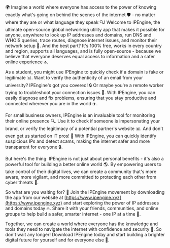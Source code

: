 🌍 Imagine a world where everyone has access to the power of knowing exactly what's going on behind the scenes of the internet 🛡️ - no matter where they are or what language they speak 🔍! Welcome to IPEngine, the ultimate open-source global networking utility app that makes it possible for anyone, anywhere to look up IP addresses and domains, run DNS and WHOIS queries, trace routes, diagnose internet issues, and monitor their network setup 📡. And the best part? It's 100% free, works in every country and region, supports all languages, and is fully open-source - because we believe that everyone deserves equal access to information and a safer online experience 🔝.

As a student, you might use IPEngine to quickly check if a domain is fake or legitimate 📊. Want to verify the authenticity of an email from your university? IPEngine's got you covered! 🔒 Or maybe you're a remote worker trying to troubleshoot your connection issues 🤔. With IPEngine, you can easily diagnose and fix problems, ensuring that you stay productive and connected wherever you are in the world ✈️.

For small business owners, IPEngine is an invaluable tool for monitoring their online presence 🔍. Use it to check if someone is impersonating your brand, or verify the legitimacy of a potential partner's website 📊. And don't even get us started on IT pros! 🤖 With IPEngine, you can quickly identify suspicious IPs and detect scams, making the internet safer and more transparent for everyone 🔒.

But here's the thing: IPEngine is not just about personal benefits - it's also a powerful tool for building a better online world 🌎. By empowering users to take control of their digital lives, we can create a community that's more aware, more vigilant, and more committed to protecting each other from cyber threats 💪.

So what are you waiting for? 🚀 Join the IPEngine movement by downloading the app from our website at [https://www.ipengine.xyz](https://www.ipengine.xyz) and start exploring the power of IP addresses and domains today 🔥. Share it with your friends, communities, and online groups to help build a safer, smarter internet - one IP at a time 🌈.

Together, we can create a world where everyone has the knowledge and tools they need to navigate the internet with confidence and security 💫. So don't wait any longer! Download IPEngine today and start building a brighter digital future for yourself and for everyone else 🌟.